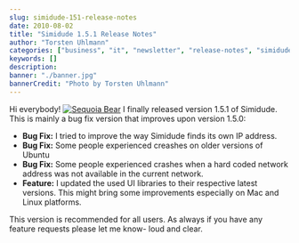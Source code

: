 ```yaml
---
slug: simidude-151-release-notes
date: 2010-08-02
title: "Simidude 1.5.1 Release Notes"
author: "Torsten Uhlmann"
categories: ["business", "it", "newsletter", "release-notes", "simidude"]
keywords: []
description:
banner: "./banner.jpg"
bannerCredit: "Photo by Torsten Uhlmann"
---
```


Hi everybody! [![Sequoia Bear](http://www.agynamix.de/wp-content/uploads/2010/08/Sequoia_Bear.jpg "Sequoia Bear")](http://www.agynamix.de/wp-content/uploads/2010/08/Sequoia_Bear.jpg) I finally released version 1.5.1 of Simidude. This is mainly a bug fix version that improves upon version 1.5.0:

-   **Bug Fix:** I tried to improve the way Simidude finds its own IP address.
-   **Bug Fix:** Some people experienced creashes on older versions of Ubuntu
-   **Bug Fix:** Some people experienced crashes when a hard coded network address was not available in the current network.
-   **Feature:** I updated the used UI libraries to their respective latest versions. This might bring some improvements especially on Mac and Linux platforms.

This version is recommended for all users. As always if you have any feature requests please let me know- loud and clear.
